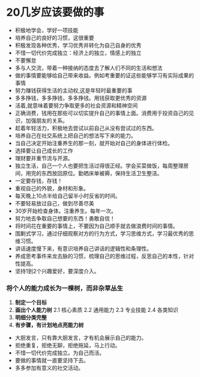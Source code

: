 # 20几岁应该要做的事
- 积极地学会，学好一项技能
- 培养自己的良好的习惯，这很重要
- 积极发现各种优秀，学习优秀并转化为自己自身的优秀
- 不惜一切代价完成独立：经济上的独立，情感上的独立
- 不要懈怠
- 多与人交流，带着一种接纳的态度去了解人们不同的生活和想法
- 做的事情要能够给自己带来收益。例如考重要的证这些能够学习有实际成果的事情
- 努力赚钱获得生活的主动权,这是年轻时最重要的事
- 多多挣钱，多多挣钱，多多挣钱。用钱获取更优秀的资源
- 活着,就意味着要努力争取更多的社会资源和精神空间
- 正确消费，钱用在那些可以切实提升自己的事情上面。消费用于投资自己的见识，加强朋友的关系。
- 趁着年轻活力，积极地去尝试以前自己从没有尝试过的东西。
- 培养自己在社交系统上把自己的想法写下来的能力。
- 当自己决定开始注重养生的那一刻，就开始对自己的身体进行体检。
- 选择要让自己成长的工作
- 理财要并重节流与开源。
- 独立生活，自己一个人也要把生活过得很正经。学会买菜做饭，每周整理房间，用完的东西放回原位。勤晒床单被褥，保持生活卫生整洁。
- 一定要存钱，存钱！
- 重视自己的外貌，身材和形象。
- 每天晚上10点半给自己留半小时反省的时间。
- 不要轻易放过自己，做到尽善尽美
- 30岁开始检查身体。注重养生。每年一次。
- 努力地去争取自己想要的东西！勇敢自信！
- 将时间花在重要的事情上，不要因为自己顺手就去做浪费时间的事情。
- 围剿式学习，通过仔细观察对方的行为方式，学习思维方式，学习最优秀的思维习惯。
- 讲话速度慢下来，有意识培养自己讲话的逻辑性和条理性。
- 养成思考事件来龙去脉的习惯，梳理自己的思维过程，反思自己的本性，针对性提高。
- 坚持1到2个兴趣爱好，要深度介入。
### 将个人的能力成长为一棵树，而非杂草丛生
1. **制定一个目标**
2. **画出个人能力树**
  2.1 核心素质
  2.2 通用能力
  2.3 专业技能
  2.4 各类知识
3. **明细分类完整**
4. **有步骤，有计划地点亮能力树**
- 大胆发言，只有靠大胆发言，才有机会展示自己的能力。
- 拒绝重复，拒绝无聊，拒绝拖延，马上行动。
- 不惜一切代价完成独立。为自己而活。
- 要做的事情就一直要坚持下去。
- 多多参加有意义的社交活动。
